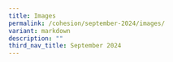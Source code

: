 ```yaml
---
title: Images
permalink: /cohesion/september-2024/images/
variant: markdown
description: ""
third_nav_title: September 2024
---
```

